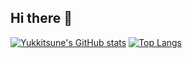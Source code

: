 ## Hi there 👋
[![Yukkitsune's GitHub stats](https://github-readme-stats.vercel.app/api?username=Yukkitsune)](https://github.com/Yukkitsune/github-readme-stats)
[![Top Langs](https://github-readme-stats.vercel.app/api/top-langs/?username=Yukkitsune)](https://github.com/Yukkitsune/github-readme-stats)


<!--
**Yukkitsune/Yukkitsune** is a ✨ _special_ ✨ repository because its `README.md` (this file) appears on your GitHub profile.

Here are some ideas to get you started:

- 🔭 I’m currently working on ...
- 🌱 I’m currently learning ...
- 👯 I’m looking to collaborate on ...
- 🤔 I’m looking for help with ...
- 💬 Ask me about ...
- 📫 How to reach me: ...
- 😄 Pronouns: ...
- ⚡ Fun fact: ...
-->
